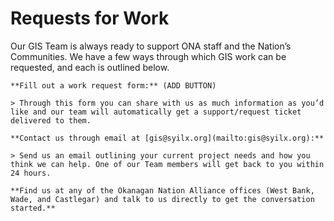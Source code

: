 # Requests for Work

Our GIS Team is always ready to support ONA staff and the Nation’s Communities. We have a few ways through which GIS work can be requested, and each is outlined below. 

    **Fill out a work request form:** (ADD BUTTON) 

    > Through this form you can share with us as much information as you’d like and our team will automatically get a support/request ticket delivered to them. 

    **Contact us through email at [gis@syilx.org](mailto:gis@syilx.org):** 

    > Send us an email outlining your current project needs and how you think we can help. One of our Team members will get back to you within 24 hours. 

    **Find us at any of the Okanagan Nation Alliance offices (West Bank, Wade, and Castlegar) and talk to us directly to get the conversation started.** 